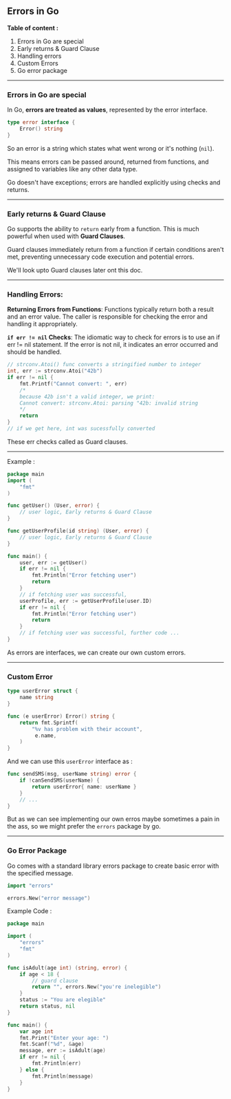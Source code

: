 ## Errors in Go

**Table of content :**

1. Errors in Go are special
2. Early returns & Guard Clause
3. Handling errors
4. Custom Errors
5. Go error package

---

### Errors in Go are special

In Go, **errors are treated as values**, represented by the error interface.

```go
type error interface {
	Error() string
}
```

So an error is a string which states what went wrong or it's nothing (`nil`).

This means errors can be passed around, returned from functions, and assigned to variables like any other data type.

Go doesn't have exceptions; errors are handled explicitly using checks and returns.

---

### Early returns & Guard Clause

Go supports the ability to `return` early from a function. This is much powerful when used with **Guard Clauses**.

Guard clauses immediately return from a function if certain conditions aren't met, preventing unnecessary code execution and potential errors.

We'll look upto Guard clauses later ont this doc.

---

### Handling Errors:

**Returning Errors from Functions**: Functions typically return both a result and an error value. The caller is responsible for checking the error and handling it appropriately.

**`if err != nil` Checks**: The idiomatic way to check for errors is to use an if err != nil statement. If the error is not nil, it indicates an error occurred and should be handled.

```go
// strconv.Atoi() func converts a stringified number to integer
int, err := strconv.Atoi("42b")
if err != nil {
	fmt.Printf("Cannot convert: ", err)
	/*
	because 42b isn't a valid integer, we print:
	Cannot convert: strconv.Atoi: parsing "42b: invalid string
	*/
	return
}
// if we get here, int was sucessfully converted
```

These err checks called as Guard clauses.

---

Example :

```go
package main
import (
	"fmt"
)

func getUser() (User, error) {
	// user logic, Early returns & Guard Clause
}

func getUserProfile(id string) (User, error) {
	// user logic, Early returns & Guard Clause
}

func main() {
	user, err := getUser()
	if err != nil {
		fmt.Println("Error fetching user")
		return
	}
	// if fetching user was successful,
	userProfile, err := getUserProfile(user.ID)
	if err != nil {
		fmt.Println("Error fetching user")
		return
	}
	// if fetching user was successful, further code ...
}
```

As errors are interfaces, we can create our own custom errors.

---

### Custom Error

```go
type userError struct {
	name string
}

func (e userError) Error() string {
	return fmt.Sprintf(
		"%v has problem with their account",
		 e.name,
	)
}
```

And we can use this `userError` interface as :

```go
func sendSMS(msg, userName string) error {
	if !canSendSMS(userName) {
		return userError{ name: userName }
	}
	// ...
}
```

But as we can see implementing our own erros maybe sometimes a pain in the ass, so we might prefer the `errors` package by go.

---

### Go Error Package

Go comes with a standard library errors package to create basic error with the specified message.

```go
import "errors"
```

```go
errors.New("error message")
```

Example Code :

```go
package main

import (
	"errors"
	"fmt"
)

func isAdult(age int) (string, error) {
	if age < 18 {
		// guard clause
		return "", errors.New("you're inelegible")
	}
	status := "You are elegible"
	return status, nil
}

func main() {
	var age int
	fmt.Print("Enter your age: ")
	fmt.Scanf("%d", &age)
	message, err := isAdult(age)
	if err != nil {
		fmt.Println(err)
	} else {
		fmt.Println(message)
	}
}
```

